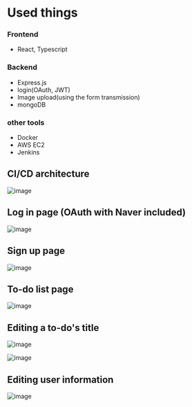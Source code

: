 # Used things
### Frontend
- React, Typescript
### Backend
- Express.js
- login(OAuth, JWT)
- Image upload(using the form transmission)
- mongoDB
### other tools
- Docker
- AWS EC2
- Jenkins

## CI/CD architecture
![image](https://github.com/vacu9708/To-do-list/assets/67142421/abc1c0e4-453d-49bd-ad32-0e2233c766bb)

## Log in page (OAuth with Naver included)
![image](https://user-images.githubusercontent.com/67142421/236621776-77935f93-afbc-4670-bd72-7c3b288fb476.png)

## Sign up page
![image](https://user-images.githubusercontent.com/67142421/175507815-b1c1f0af-87f4-430e-8dc9-c3a955ad5e68.png)

## To-do list page
![image](https://user-images.githubusercontent.com/67142421/175510077-0cdd59bd-35d8-41ed-a31a-c6f13c256c73.png)

## Editing a to-do's title
![image](https://user-images.githubusercontent.com/67142421/175510209-ba0159b7-e40d-499d-bb48-9f5b78d28579.png)

![image](https://user-images.githubusercontent.com/67142421/175510279-f179b60d-96c6-4bdf-a1c3-912c910c3202.png)

## Editing user information
![image](https://user-images.githubusercontent.com/67142421/175508254-803abf59-0364-4b46-b0c3-7207ce1b8996.png)
 
